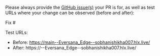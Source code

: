 Please always provide the [GitHub issue(s)](../issues) your PR is for, as well as test URLs where your change can be observed (before and after):

Fix #<gh-issue-id>

Test URLs:
- Before: https://main--Eversana_Edge--sobhanishikha007.hlx.live/
- After: https://<branch>--Eversana_Edge--sobhanishikha007.hlx.live/
